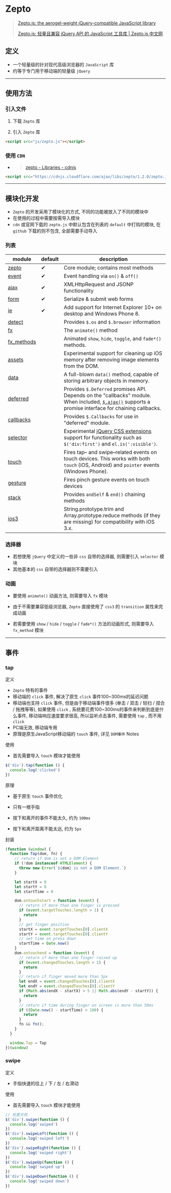 # Zepto



> [Zepto.js: the aerogel-weight jQuery-compatible JavaScript library](https://zeptojs.com/)
>
> [Zepto.js: 轻量且兼容 jQuery API 的 JavaScript 工具库 | Zepto.js 中文网](https://zeptojs.bootcss.com/)



## 定义

- 一个轻量级的针对现代高级浏览器的 `JavaScript` 库
- 约等于专门用于移动端的轻量级 `jQuery`

---

## 使用方法



### 引入文件

1. 下载 `Zepto` 库

2. 引入 `Zepto` 库

```html
<script src="js/zepto.js"></script>
```



### 使用 `CDN`

- > [zepto - Libraries - cdnjs](https://cdnjs.com/libraries/zepto)

```html
<script src="https://cdnjs.cloudflare.com/ajax/libs/zepto/1.2.0/zepto.js" integrity="sha512-wq5c217NlwsLqaLisr94LAkhrGiTqBSmJDwHyA3nmoBEbswI7nFZ5TtuDiRsLgq1bOaZKmqaWs8M213ESYAe6g==" crossorigin="anonymous" referrerpolicy="no-referrer"></script>
```

---

## 模块化开发

- `Zepto` 的开发采用了模块化的方式, 不同的功能被放入了不同的模块中
- 在使用的过程中需要按需导入模块
- `cdn` 或官网下载的 `zepto.js` 中默认包含在列表的 `default` 中打钩的模块, 在 `github` 下载的则不包含, 全部需要手动导入



### 列表

| module                                                       | default | description                                                  |
| ------------------------------------------------------------ | ------- | ------------------------------------------------------------ |
| [zepto](https://github.com/madrobby/zepto/blob/master/src/zepto.js#files) | ✔       | Core module; contains most methods                           |
| [event](https://github.com/madrobby/zepto/blob/master/src/event.js#files) | ✔       | Event handling via `on()` & `off()`                          |
| [ajax](https://github.com/madrobby/zepto/blob/master/src/ajax.js#files) | ✔       | XMLHttpRequest and JSONP functionality                       |
| [form](https://github.com/madrobby/zepto/blob/master/src/form.js#files) | ✔       | Serialize & submit web forms                                 |
| [ie](https://github.com/madrobby/zepto/blob/master/src/ie.js#files) | ✔       | Add support for Internet Explorer 10+ on desktop and Windows Phone 8. |
| [detect](https://github.com/madrobby/zepto/blob/master/src/detect.js#files) |         | Provides `$.os` and `$.browser` information                  |
| [fx](https://github.com/madrobby/zepto/blob/master/src/fx.js#files) |         | The `animate()` method                                       |
| [fx_methods](https://github.com/madrobby/zepto/blob/master/src/fx_methods.js#files) |         | Animated `show`, `hide`, `toggle`, and `fade*()` methods.    |
| [assets](https://github.com/madrobby/zepto/blob/master/src/assets.js#files) |         | Experimental support for cleaning up iOS memory after removing image elements from the DOM. |
| [data](https://github.com/madrobby/zepto/blob/master/src/data.js#files) |         | A full-blown `data()` method, capable of storing arbitrary objects in memory. |
| [deferred](https://github.com/madrobby/zepto/blob/master/src/deferred.js#files) |         | Provides `$.Deferred` promises API. Depends on the "callbacks" module. When included, [`$.ajax()`](https://zeptojs.com/#$.ajax) supports a promise interface for chaining callbacks. |
| [callbacks](https://github.com/madrobby/zepto/blob/master/src/callbacks.js#files) |         | Provides `$.Callbacks` for use in "deferred" module.         |
| [selector](https://github.com/madrobby/zepto/blob/master/src/selector.js#files) |         | Experimental [jQuery CSS extensions](http://api.jquery.com/category/selectors/jquery-selector-extensions/) support for functionality such as `$('div:first')` and `el.is(':visible')`. |
| [touch](https://github.com/madrobby/zepto/blob/master/src/touch.js#files) |         | Fires tap– and swipe–related events on touch devices. This works with both `touch` (iOS, Android) and `pointer` events (Windows Phone). |
| [gesture](https://github.com/madrobby/zepto/blob/master/src/gesture.js#files) |         | Fires pinch gesture events on touch devices                  |
| [stack](https://github.com/madrobby/zepto/blob/master/src/stack.js#files) |         | Provides `andSelf` & `end()` chaining methods                |
| [ios3](https://github.com/madrobby/zepto/blob/master/src/ios3.js#files) |         | String.prototype.trim and Array.prototype.reduce methods (if they are missing) for compatibility with iOS 3.x. |



### 选择器

- 若想使用 `jQuery` 中定义的一些非 `css` 自带的选择器, 则需要引入 `selector` 模块
- 其他基本的 `css` 自带的选择器则不需要引入



### 动画

- 要使用 `animate()` 动画方法, 则需要导入 `fx` 模块

- 由于不需要兼容低级浏览器, `Zepto` 直接使用了 `css3` 的 `transition` 属性来完成动画
- 若需要使用 `show` / `hide` / `toggle` / `fade*()` 方法的动画形式, 则需要导入 `fx_method` 模块

---

## 事件



### tap

定义

- `Zepto` 特有的事件
- 移动端的 `click` 事件, 解决了原生 `click` 事件100~300ms的延迟问题
- 移动端也支持 `click` 事件, 但是由于移动端事件很多 (单击 / 双击 / 轻扫 / 捏合 / 拖拽等等), 如果使用 `click` , 系统要花费100~300ms的事件来判断到底是什么事件, 移动端响应速度要求很高, 所以监听点击事件, 需要使用 `tap` , 而不用 `click`
- PC端无效, 移动端专用
- 原理是原生JavaScript移动端的 `touch` 事件, 详见 `DOM事件` Notes

使用

- 首先需要导入 `touch` 模块才能使用

```js
$('div').tap(function () {
  console.log('clicked')
})
```

原理

- 基于原生 `touch` 事件优化

- 只有一根手指
- 按下和离开的事件不能太久, 约为 `100ms`
- 按下和离开距离不能太远, 约为 `5px`

封装

```js
(function (window) {
  function Tap(dom, fn) {
    // return if dom is not a DOM Element
    if (!dom instanceof HTMLElement) {
      throw new Error(`${dom} is not a DOM Element.`)
    }

    let startX = 0
    let startY = 0
    let startTime = 0

    dom.ontouchstart = function (event) {
      // return if more than one finger is pressed
      if (event.targetTouches.length > 1) {
        return
      }
      // get finger position
      startX = event.targetTouches[0].clientX
      startY = event.targetTouches[0].clientY
      // set time on press down
      startTime = Date.now()
    }
    dom.ontouchend = function (event) {
      // return if more than one finger raised up
      if (event.changedTouches.length > 1) {
        return
      }
      // return if finger moved more than 5px
      let endX = event.changedTouches[0].clientX
      let endY = event.changedTouches[0].clientY
      if (Math.abs(endX - startX) > 5 || Math.abs(endY - startY)) {
        return
      }
      // return if time during finger on screen is more than 50ms
      if ((Date.now() - startTime) > 100) {
        return
      }
      fn && fn();
    }
  }

  window.Tap = Tap
})(window)
```



### swipe

定义

- 手指快速的往上 / 下 / 左 / 右滑动

使用

- 首先需要导入 `touch` 模块才能使用

```js
// 任意方向
$('div').swipe(function () {
  console.log('swiped')
})
$('div').swipeLeft(function () {
  console.log('swiped left')
})
$('div').swipeRight(function () {
  console.log('swiped right')
})
$('div').swipeUp(function () {
  console.log('swiped up')
})
$('div').swipeDown(function () {
  console.log('swiped down')
})
```

